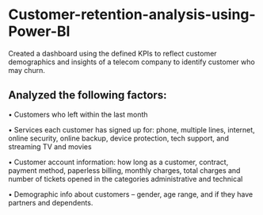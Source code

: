 # Customer-retention-analysis-using-Power-BI
Created a dashboard using the defined KPIs to reflect customer demographics and insights of a telecom company to identify customer who may churn.

## Analyzed the following factors:

• Customers who left within the last month

• Services each customer has signed up for: phone, multiple lines, internet, online security, online backup, device protection, tech
support, and streaming TV and movies

• Customer account information: how long as a customer, contract, payment method, paperless billing, monthly charges, total charges
and number of tickets opened in the categories administrative and technical

• Demographic info about customers – gender, age range, and if they have partners and dependents. 
